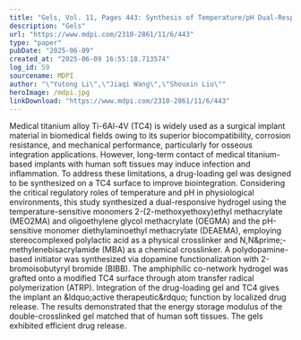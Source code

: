 ```yaml
---
title: "Gels, Vol. 11, Pages 443: Synthesis of Temperature/pH Dual-Responsive Double-Crosslinked Hydrogel on Medical Titanium Alloy Surface"
description: "Gels"
url: "https://www.mdpi.com/2310-2861/11/6/443"
type: "paper"
pubDate: "2025-06-09"
created_at: "2025-06-09 16:55:18.713574"
log_id: 59
sourcename: MDPI
author: "\"Yutong Li\",\"Jiaqi Wang\",\"Shouxin Liu\""
heroImage: /mdpi.jpg
linkDownload: "https://www.mdpi.com/2310-2861/11/6/443"
---
```


Medical titanium alloy Ti-6Al-4V (TC4) is widely used as a surgical implant material in biomedical fields owing to its superior biocompatibility, corrosion resistance, and mechanical performance, particularly for osseous integration applications. However, long-term contact of medical titanium-based implants with human soft tissues may induce infection and inflammation. To address these limitations, a drug-loading gel was designed to be synthesized on a TC4 surface to improve biointegration. Considering the critical regulatory roles of temperature and pH in physiological environments, this study synthesized a dual-responsive hydrogel using the temperature-sensitive monomers 2-(2-methoxyethoxy)ethyl methacrylate (MEO2MA) and oligoethylene glycol methacrylate (OEGMA) and the pH-sensitive monomer diethylaminoethyl methacrylate (DEAEMA), employing stereocomplexed polylactic acid as a physical crosslinker and N,N&amp;prime;-methylenebisacrylamide (MBA) as a chemical crosslinker. A polydopamine-based initiator was synthesized via dopamine functionalization with 2-bromoisobutyryl bromide (BIBB). The amphiphilic co-network hydrogel was grafted onto a modified TC4 surface through atom transfer radical polymerization (ATRP). Integration of the drug-loading gel and TC4 gives the implant an &amp;ldquo;active therapeutic&amp;rdquo; function by localized drug release. The results demonstrated that the energy storage modulus of the double-crosslinked gel matched that of human soft tissues. The gels exhibited efficient drug release.

